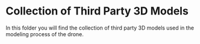 # Collection of Third Party 3D Models

In this folder you will find the collection of third party 3D models used in the modeling process of the drone.
